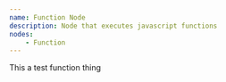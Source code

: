 ```yaml
---
name: Function Node
description: Node that executes javascript functions
nodes:
    - Function
---
```


This a test function thing